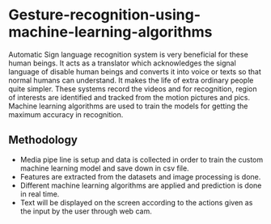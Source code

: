 # Gesture-recognition-using-machine-learning-algorithms
Automatic Sign language recognition system is very beneficial for these human beings. It acts as a translator which acknowledges the signal language of disable human beings and converts it into voice or texts so that normal humans can understand. It makes the life of extra ordinary people quite simpler. These systems record the videos and for recognition, region of interests are identified and tracked from the motion pictures and pics. Machine learning algorithms are used to train the models for getting the maximum accuracy in recognition.

## Methodology
* Media pipe line is setup  and data is collected in order to train the custom machine learning model and save down in csv file.
* Features are extracted from the datasets and image processing is done.
* Different machine learning algorithms are applied and prediction is done in real time.
* Text will be displayed on the screen according to the actions given as the input by the user through web cam.
